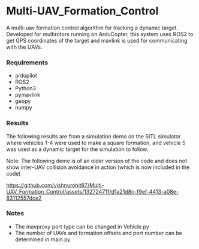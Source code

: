 # Multi-UAV_Formation_Control
A multi-uav formation control algorithm for tracking a dynamic target. Developed for multirotors running on ArduCopter, this system uses ROS2 to get GPS coordinates of the target and mavlink is used for communicating with the UAVs.

### Requirements
- ardupilot
- ROS2
- Python3
- pymavlink
- geopy
- numpy

### Results
The following results are from a simulation demo on the SITL simulator where vehicles 1-4 were used to make a square formation, and vehicle 5 was used as a dynamic target for the simulation to follow.

Note: The following demo is of an older version of the code and does not show inter-UAV collision avoidance in action (which is now included in the code)

https://github.com/vishnurohit87/Multi-UAV_Formation_Control/assets/132724711/d1a21d8c-f9ef-4413-a08e-83112557dce2

### Notes
- The mavproxy port type can be changed in Vehicle.py
- The number of UAVs and formation offsets and port number can be determined in main.py

